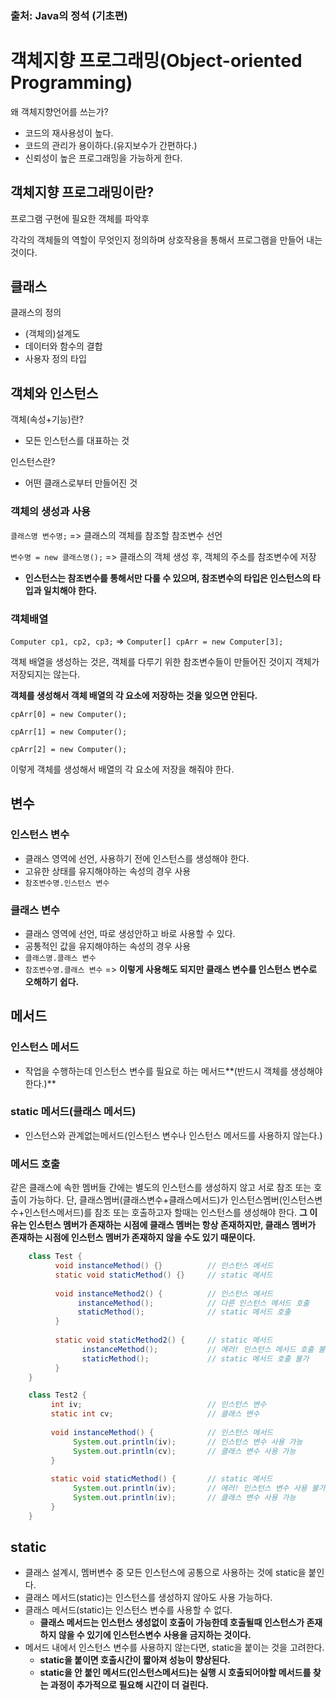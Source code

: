 ### 출처: Java의 정석 (기초편)

# 객체지향 프로그래밍(Object-oriented Programming)

왜 객체지향언어를 쓰는가?
  
- 코드의 재사용성이 높다.
- 코드의 관리가 용이하다.(유지보수가 간편하다.)
- 신뢰성이 높은 프로그래밍을 가능하게 한다.

## 객체지향 프로그래밍이란?

프로그램 구현에 필요한 객체를 파악후 

각각의 객체들의 역할이 무엇인지 정의하며 상호작용을 통해서 프로그램을 만들어 내는 것이다.

## 클래스

클래스의 정의

  - (객체의)설계도
  - 데이터와 함수의 결합
  - 사용자 정의 타입

## 객체와 인스턴스

객체(속성+기능)란?
  - 모든 인스턴스를 대표하는 것

인스턴스란?
  - 어떤 클래스로부터 만들어진 것

### 객체의 생성과 사용
`클래스명 변수명;` => 클래스의 객체를 참조할 참조변수 선언

`변수명 = new 클래스명();` => 클래스의 객체 생성 후, 객체의 주소를 참조변수에 저장 

- **인스턴스는 참조변수를 통해서만 다룰 수 있으며, 참조변수의 타입은 인스턴스의 타입과 일치해야 한다.**

### 객체배열
`Computer cp1, cp2, cp3;` => `Computer[] cpArr = new Computer[3];`

객체 배열을 생성하는 것은, 객체를 다루기 위한 참조변수들이 만들어진 것이지 객체가 저장되지는 않는다.

**객체를 생성해서 객체 배열의 각 요소에 저장하는 것을 잊으면 안된다.**

`cpArr[0] = new Computer();`

`cpArr[1] = new Computer();`

`cpArr[2] = new Computer();`

이렇게 객체를 생성해서 배열의 각 요소에 저장을 해줘야 한다.

## 변수

### 인스턴스 변수
- 클래스 영역에 선언, 사용하기 전에 인스턴스를 생성해야 한다.
- 고유한 상태를 유지해야하는 속성의 경우 사용
- `참조변수명.인스턴스 변수`

### 클래스 변수
- 클래스 영역에 선언, 따로 생성안하고 바로 사용할 수 있다.
- 공통적인 값을 유지해야하는 속성의 경우 사용
- `클래스명.클래스 변수`
- `참조변수명.클래스 변수` => **이렇게 사용해도 되지만 클래스 변수를 인스턴스 변수로 오해하기 쉽다.** 

## 메서드

### 인스턴스 메서드
- 작업을 수행하는데 인스턴스 변수를 필요로 하는 메서드**(반드시 객체를 생성해야 한다.)**

### static 메서드(클래스 메서드)
- 인스턴스와 관계없는메서드(인스턴스 변수나 인스턴스 메서드를 사용하지 않는다.)

### 메서드 호출
같은 클래스에 속한 멤버들 간에는 별도의 인스턴스를 생성하지 않고 서로 참조 또는 호출이 가능하다. 단, 클래스멤버(클래스변수+클래스메서드)가 인스턴스멤버(인스턴스변수+인스턴스메서드)를 참조 또는 호출하고자 할때는 인스턴스를 생성해야 한다. **그 이유는 인스턴스 멤버가 존재하는 시점에 클래스 멤버는 항상 존재하지만, 클래스 멤버가 존재하는 시점에 인스턴스 멤버가 존재하지 않을 수도 있기 때문이다.**

```java
    class Test {
          void instanceMethod() {}          // 인스턴스 메서드
          static void staticMethod() {}     // static 메서드
          
          void instanceMethod2() {          // 인스턴스 메서드
               instanceMethod();            // 다른 인스턴스 메서드 호출
               staticMethod();              // static 메서드 호출
          }
          
          static void staticMethod2() {     // static 메서드
                instanceMethod();           // 에러! 인스턴스 메서드 호출 불가
                staticMethod();             // static 메서드 호출 불가
          }
    }
```
```java
    class Test2 {
         int iv;                            // 인스턴스 변수
         static int cv;                     // 클래스 변수
         
         void instanceMethod() {            // 인스턴스 메서드
              System.out.println(iv);       // 인스턴스 변수 사용 가능
              System.out.println(cv);       // 클래스 변수 사용 가능
         }
         
         static void staticMethod() {       // static 메서드
              System.out.println(iv);       // 에러! 인스턴스 변수 사용 불가
              System.out.println(iv);       // 클래스 변수 사용 가능
         }
    }     
```
## static

- 클래스 설계시, 멤버변수 중 모든 인스턴스에 공통으로 사용하는 것에 static을 붙인다.
- 클래스 메서드(static)는 인스턴스를 생성하지 않아도 사용 가능하다.
- 클래스 메서드(static)는 인스턴스 변수를 사용할 수 없다.
  - **클래스 메서드는 인스턴스 생성없이 호출이 가능한데 호출될때 인스턴스가 존재하지 않을 수 있기에 인스턴스변수 사용을 금지하는 것이다.**
- 메서드 내에서 인스턴스 변수를 사용하지 않는다면, static을 붙이는 것을 고려한다.
  - **static을 붙이면 호출시간이 짧아져 성능이 향상된다.**
  - **static을 안 붙인 메서드(인스턴스메서드)는 실행 시 호출되어야할 메서드를 찾는 과정이 추가적으로 필요해 시간이 더 걸린다.**
